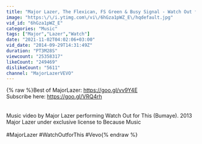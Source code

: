 ```yaml
---
title: "Major Lazer, The Flexican, FS Green & Busy Signal - Watch Out for This (Bumaye) [Official Video]"
image: "https:\/\/i.ytimg.com\/vi\/6hGza1pWZ_E\/hqdefault.jpg"
vid_id: "6hGza1pWZ_E"
categories: "Music"
tags: ["Major","Lazer","Watch"]
date: "2021-11-02T04:02:06+03:00"
vid_date: "2014-09-29T14:31:49Z"
duration: "PT3M28S"
viewcount: "25358317"
likeCount: "249469"
dislikeCount: "5611"
channel: "MajorLazerVEVO"
---
```

{% raw %}Best of MajorLazer: <a rel="nofollow" target="blank" href="https://goo.gl/vv9Y4E">https://goo.gl/vv9Y4E</a><br />Subscribe here: <a rel="nofollow" target="blank" href="https://goo.gl/VRQ4rh">https://goo.gl/VRQ4rh</a><br /><br /><br />Music video by Major Lazer performing Watch Out for This (Bumaye). 2013 Major Lazer under exclusive license to Because Music<br /><br />#MajorLazer #WatchOutforThis #Vevo{% endraw %}
